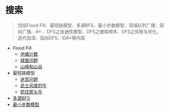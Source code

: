 # 搜索

> 包括Flood Fill、最短路模型、多源BFS、最小步数模型、双端队列广搜、双向广搜、A*
> 、DFS之连通性模型、DFS之搜索顺序、DFS之剪枝与优化、迭代加深、双向DFS、IDA*等内容

- Flood Fill
  - [池塘计数](PondCount.py)
  - [城堡问题](CastleProblem.py)
  - [山峰和山谷](PeaksAndValleys.py)
- 最短路模型
  - [迷宫问题](MazeProblem.py)
  - [武士风度的牛](SamuraiStyleCow.py)
  - [抓住那头牛](CatchThatCow.py)
- [多源BFS](MultiSourceBFS.py)
- [最小步数模型](MinimumStepModel.py)